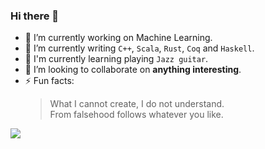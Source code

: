 ### Hi there 👋

- 🔭 I’m currently working on Machine Learning.
- 🌱 I’m currently writing `C++`, `Scala`, `Rust`, `Coq` and `Haskell`.
- 🎸 I'm currently learning playing `Jazz guitar`.
- 👯 I’m looking to collaborate on **anything interesting**.
- ⚡ Fun facts: 
  > What I cannot create, I do not understand.  
  > From falsehood follows whatever you like.  

[![](https://github-readme-stats.vercel.app/api/top-langs/?username=ireina7&layout=compact)](https://github.com/ireina7)
<!--
**ireina7/ireina7** is a ✨ _special_ ✨ repository because its `README.md` (this file) appears on your GitHub profile.

Here are some ideas to get you started:

- 🔭 I’m currently working on ...
- 🌱 I’m currently learning ...
- 👯 I’m looking to collaborate on ...
- 🤔 I’m looking for help with ...
- 💬 Ask me about ...
- 📫 How to reach me: ...
- 😄 Pronouns: ...
- ⚡ Fun fact: ...
-->
